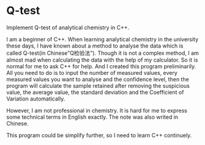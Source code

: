 # Q-test

Implement Q-test of analytical chemistry in C++.

  I am a beginner of C++. When learning analytical chemistry in the university these days, I have known about a method to analyse the data which is called Q-test(in Chinese"Q检验法"). Though it is not a complex method, I am almost mad when calculating the data with the help of my calculator. So it is normal for me to ask C++ for help. And I created this program preliminarily. All you need to do is to input the number of measured values, every measured values you want to analyse and the confidence level, then the program will calculate the sample retained after removing the suspicious value, the average value, the standard deviation and the Coefficient of Variation automatically.

  However, I am not professional in chemistry. It is hard for me to express some technical terms in English exactly. The note was also writed in Chinese. 
  
  This program could be simplify further, so I need to learn C++ continuely.
